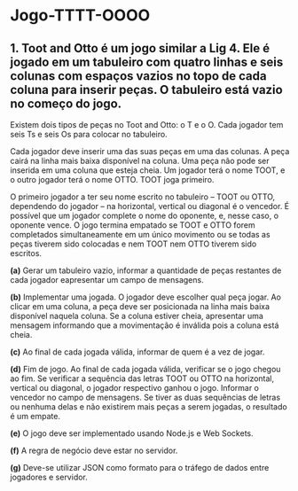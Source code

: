 # Jogo-TTTT-OOOO
## 1. Toot and Otto é um jogo similar a Lig 4. Ele é jogado em um tabuleiro com quatro linhas e seis colunas com espaços vazios no topo de cada coluna para inserir peças. O tabuleiro está vazio no começo do jogo.

Existem dois tipos de peças no Toot and Otto: o T e o O. Cada jogador tem seis Ts e seis Os para colocar no tabuleiro.

Cada jogador deve inserir uma das suas peças em uma das colunas. A peça cairá na linha mais baixa disponível na coluna. Uma peça não pode ser inserida em uma coluna que esteja cheia. Um jogador terá o nome TOOT, e o outro jogador terá o nome OTTO. TOOT joga primeiro.

O primeiro jogador a ter seu nome escrito no tabuleiro – TOOT ou OTTO, dependendo do jogador
– na horizontal, vertical ou diagonal é o vencedor. É possível que um jogador complete o nome do oponente, e, nesse caso, o oponente vence. O jogo termina empatado se TOOT e OTTO forem completados simultaneamente em um único movimento ou se todas as peças tiverem sido colocadas e nem TOOT nem OTTO tiverem sido escritos.

**(a)**  Gerar um tabuleiro vazio, informar a quantidade de peças restantes de cada jogador eapresentar um campo de mensagens.

**(b)** Implementar uma jogada. O jogador deve escolher qual peça jogar. Ao clicar em uma coluna, a peça deve ser posicionada na linha mais baixa disponível naquela coluna. Se a coluna estiver cheia, apresentar uma mensagem informando que a movimentação é inválida pois a coluna está cheia.

**(c)** Ao final de cada jogada válida, informar de quem é a vez de jogar.

**(d)** Fim de jogo. Ao final de cada jogada válida, verificar se o jogo chegou ao fim. Se verificar a sequência das letras TOOT ou OTTO na horizontal, vertical ou diagonal, o jogador respectivo ganhou o jogo. Informar o vencedor no campo de mensagens. Se tiver as duas sequências de letras ou nenhuma delas e não existirem mais peças a serem jogadas, o resultado é um empate.

**(e)**  O jogo deve ser implementado usando Node.js e Web Sockets.

**(f)** A regra de negócio deve estar no servidor.

**(g)** Deve-se utilizar JSON como formato para o tráfego de dados entre jogadores e servidor.

